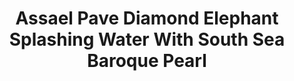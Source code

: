 ---
title: Assael Pave Diamond Elephant Splashing Water With South Sea Baroque Pearl
description: 'A beautifully rendered Elephant poses upon a Baroque Pearl in this sparkling, whimsical pendant necklace.'
specs: '6.3 x 19.1 x 22.1mm South Sea Cultured Baroque Pearl with 9.90 carats of Diamonds, set in 18K White Gold.'
images:
  - image_path: /uploads/assael-pave-diamond-elephant-splashing-water-with-south-sea-baroque-pearl.png
_category:
order_number: 22
categories:
  - necklaces
---